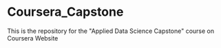 # Coursera_Capstone
This is the repository for the "Applied Data Science Capstone" course on Coursera Website
